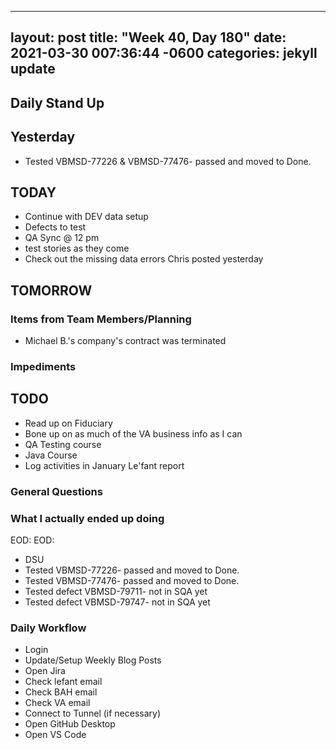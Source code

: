 
---
layout: post
title:  "Week 40, Day 180"
date:   2021-03-30 007:36:44 -0600
categories: jekyll update
---

## Daily Stand Up
## Yesterday
* Tested VBMSD-77226 & VBMSD-77476- passed and moved to Done.

## TODAY
* Continue with DEV data setup
* Defects to test
* QA Sync @ 12 pm
* test stories as they come
* Check out the missing data errors Chris posted yesterday

## TOMORROW

### Items from Team Members/Planning
* Michael B.'s company's contract was terminated
### Impediments

## TODO
* Read up on Fiduciary
* Bone up on as much of the VA business info as I can
* QA Testing course
* Java Course
* Log activities in January Le'fant report

### General Questions  

### What I actually ended up doing
EOD:
EOD:
* DSU
* Tested VBMSD-77226- passed and moved to Done.
* Tested VBMSD-77476- passed and moved to Done.
* Tested defect VBMSD-79711- not in SQA yet
 * Tested defect VBMSD-79747- not in SQA yet 



### Daily Workflow
* Login
* Update/Setup Weekly Blog Posts
* Open Jira
* Check lefant email
* Check BAH email
* Check VA email
* Connect to Tunnel (if necessary)
* Open GitHub Desktop
* Open VS Code